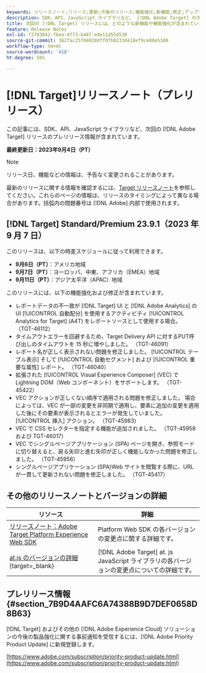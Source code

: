```yaml
---
keywords: リリースノート;リリース;更新;今後のリリース;機能強化;新機能;修正;アップデート;プレリリース
description: SDK、API、JavaScript ライブラリなど、 [!DNL Adobe Target] の次回のリリースに含まれている新機能、機能強化および修正について説明します。
title: 次回の [!DNL Target] リリースには、どのような新機能や機能強化が含まれていますか？
feature: Release Notes
exl-id: f2783042-f6ee-4f73-b487-ede11d55d530
source-git-commit: 362fac25f04028dff0fb0233d418ef9ce88e53d6
workflow-type: tm+mt
source-wordcount: '418'
ht-degree: 56%

---
```


# [!DNL Target]リリースノート（プレリリース）

この記事には、SDK、API、JavaScript ライブラリなど、次回の [!DNL Adobe Target] リリースのプレリリース情報が含まれています。

**最終更新日：2023年9月4日（PT）**

>[!NOTE]
>
>リリース日、機能などの情報は、予告なく変更されることがあります。
>
>最新のリリースに関する情報を確認するには、[Target リリースノート](release-notes.md)を参照してください。これらのページの情報は、リリースのタイミングによって異なる場合があります。括弧内の問題番号は [!DNL Adobe] 内部で使用されます。

## [!DNL Target] Standard/Premium 23.9.1（2023 年 9 月 7 日）

このリリースは、以下の時差スケジュールに従って利用できます。

* **9月6日（PT）**：アメリカ地域
* **9月7日（PT）**：ヨーロッパ、中東、アフリカ（EMEA）地域
* **9月11日（PT）**：アジア太平洋（APAC）地域

このリリースには、以下の機能強化および修正が含まれています。

* レポートデータの不一致が [!DNL Target] UI と [!DNL Adobe Analytics] の UI [!UICONTROL 自動配分] を使用するアクティビティ [!UICONTROL Analytics for Target] (A4T) をレポートソースとして使用する場合。 （TGT-46112）
* タイムアウトエラーを回避するため、Target Delivery API に対するPUT呼び出しのタイムアウトを 15 秒に増やしました。 （TGT-46091）
* レポート名が正しく表示されない問題を修正しました。 [!UICONTROL テーブル表示] そして [!UICONTROL 自動セグメント] および [!UICONTROL 重要な属性] レポート。 （TGT-46040）
* 拡張された [!UICONTROL Visual Experience Composer] (VEC) で Lightning DOM（Web コンポーネント）をサポートします。 （TGT-45422）
* VEC アクションが正しくない順序で適用される問題を修正しました。 場合によっては、VEC が一部の変更を非同期で適用し、要素に追加の変更を適用した後にその要素が表示されるとエラーが発生していました。 [!UICONTROL 挿入] アクション。 （TGT-45983）
* VEC で CSS セレクターを指定する機能が追加されました。 （TGT-45958 および TGT-46017）
* VEC でシングルページアプリケーション (SPA) ページを開き、参照モードに切り替えると、戻る矢印と進む矢印が正しく機能しなかった問題を修正しました。 （TGT-45956）
* シングルページアプリケーション (SPA)Web サイトを閲覧する際に、URL が一貫して更新されない問題を修正しました。 （TGT-45417）

## その他のリリースノートとバージョンの詳細

| リソース | 詳細 |
|--- |--- |
| [リリースノート：Adobe Target Platform Experience Web SDK](https://experienceleague.adobe.com/docs/experience-platform/edge/release-notes.html?lang=ja) | Platform Web SDK の各バージョンの変更点に関する詳細です。 |
| [at.js のバージョンの詳細](https://experienceleague.corp.adobe.com/docs/target-dev/developer/client-side/at-js-implementation/target-atjs-versions.html?lang=ja){target=_blank} | [!DNL Adobe Target] at. js JavaScript ライブラリの各バージョンの変更点についての詳細です。 |

## プレリリース情報 {#section_7B9D4AAFC6A74388B9D7DEF0658D8B63}

[!DNL Target] およびその他の [!DNL Adobe Experience Cloud] ソリューションの今後の製品強化に関する事前通知を受信するには、[!DNL Adobe Priority Product Update] に新規登録します。

[https://www.adobe.com/subscription/priority-product-update.html](https://www.adobe.com/subscription/priority-product-update.html)
